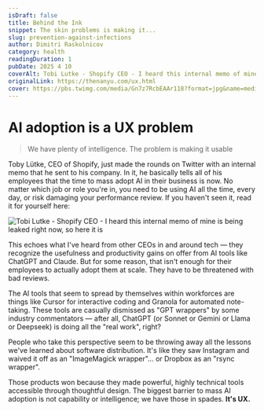 ```yaml
---
isDraft: false
title: Behind the Ink
snippet: The skin problems is making it...
slug: prevention-against-infections
author: Dimitri Raskolnicov
category: health
readingDuration: 1
pubDate: 2025 4 10
coverAlt: Tobi Lutke - Shopify CEO - I heard this internal memo of mine is being leaked right now, so here it is
originalLink: https://thenanyu.com/ux.html
cover: https://pbs.twimg.com/media/Gn7z7RcbEAAr118?format=jpg&name=medium
---
```


# AI adoption is a UX problem
> We have plenty of intelligence. The problem is making it usable

Toby Lütke, CEO of Shopify, just made the rounds on Twitter with an internal memo that he sent to his company. In it, he basically tells all of his employees that the time to mass adopt AI in their business is now. No matter which job or role you're in, you need to be using AI all the time, every day, or risk damaging your performance review. If you haven't seen it, read it for yourself here:


![Tobi Lutke - Shopify CEO - I heard this internal memo of mine is being leaked right now, so here it is]( https://pbs.twimg.com/media/Gn7z7RcbEAAr118?format=jpg&name=medium)

This echoes what I've heard from other CEOs in and around tech — they recognize the usefulness and productivity gains on offer from AI tools like ChatGPT and Claude. But for some reason, that isn't enough for their employees to actually adopt them at scale. They have to be threatened with bad reviews.

The AI tools that seem to spread by themselves within workforces are things like Cursor for interactive coding and Granola for automated note-taking. These tools are casually dismissed as "GPT wrappers" by some industry commentators — after all, ChatGPT (or Sonnet or Gemini or Llama or Deepseek) is doing all the "real work", right?

People who take this perspective seem to be throwing away all the lessons we've learned about software distribution. It's like they saw Instagram and waived it off as an "ImageMagick wrapper"... or Dropbox as an "rsync wrapper".

Those products won because they made powerful, highly technical tools accessible through thoughtful design. The biggest barrier to mass AI adoption is not capability or intelligence; we have those in spades. <strong> It's UX. </strong>



